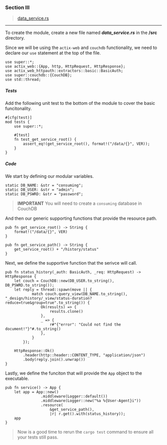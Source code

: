 ### Section III
>[data_service.rs](https://github.com/dsietz/rust-daas/blob/master/src/data_service.rs)

---

To create the module, create a new file named **_data_service.rs_** in the **/src** directory.

Since we will be using the `actix-web` and `couchdb` functionality, we need to declare our `use` statement at the top of the file.

```
use super::*;
use actix_web::{App, http, HttpRequest, HttpResponse};
use actix_web_httpauth::extractors::basic::BasicAuth;
use super::couchdb::{CouchDB};
use std::thread;
```

##### Tests

Add the following unit test to the bottom of the module to cover the basic funcitonality.

```
#[cfg(test)]
mod tests {
    use super::*;

    #[test]
    fn test_get_service_root() {
        assert_eq!(get_service_root(), format!("/data/{}", VER));
    }
}

```


##### Code

We start by defining our modular variables.

```
static DB_NAME: &str = "consuming";
static DB_USER: &str = "admin";
static DB_PSWRD: &str = "password";
```

>**IMPORTANT** You will need to create a `consuming` database in CouchDB 

And then our generic supporting functions that provide the resource path.

```
pub fn get_service_root() -> String {
    format!("/data/{}", VER)
}

pub fn get_service_path() -> String {
    get_service_root() + "/history/status"
}
```

Next, we define the supportive function that the serivce will call.

```
pub fn status_history(_auth: BasicAuth, _req: HttpRequest) -> HttpResponse {
    let couch = CouchDB::new(DB_USER.to_string(), DB_PSWRD.to_string());
    let reply = thread::spawn(move || {
            match couch.query_view(DB_NAME.to_string(), "_design/history/_view/status-duration?reduce=true&group=true".to_string()) {
                Ok(results) => {
                    results.clone()
                },
                _ => {
                    r#"{"error": "Could not find the document!"}"#.to_string()
                },
            }
        });

    HttpResponse::Ok()
        .header(http::header::CONTENT_TYPE, "application/json")
        .body(reply.join().unwrap())  
}
```

Lastly, we define the funciton that will provide the `App` object to the executable.

```
pub fn service() -> App {
    let app = App::new()
                .middleware(Logger::default())
                .middleware(Logger::new("%a %{User-Agent}i"))
                .resource(
                    &get_service_path(),
                    |r| r.get().with(status_history));
    app
}

```

> Now is a good time to rerun the `cargo test` command to ensure all your tests still pass.